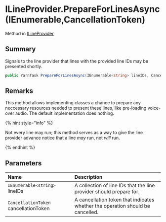 # ILineProvider.PrepareForLinesAsync(IEnumerable<string>,CancellationToken)

Method in [ILineProvider](/docs/api/csharp/yarn.unity.ilineprovider.md)

## Summary


Signals to the line provider that lines with the provided line IDs may
be presented shortly.        


```csharp
public YarnTask PrepareForLinesAsync(IEnumerable<string> lineIDs, CancellationToken cancellationToken);
```

## Remarks

<p>
This method allows implementing classes a chance to prepare any
neccessary resources needed to present these lines, like pre-loading
voice-over audio. The default implementation does nothing.
</p> <p>
{% hint style="info" %}

Not every line may run; this method serves as a way to give the line
provider advance notice that a line <i>may</i> run, not <i>will</i> run.

{% endhint %}
</p>

## Parameters

|Name|Description|
|:---|:---|
|`IEnumerable<string>` lineIDs|A collection of line IDs that the line provider should prepare for.|
|`CancellationToken` cancellationToken|A cancellation token that indicates whether the operation should be cancelled.|

